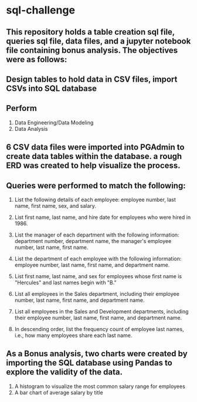 # sql-challenge

## This repository holds a table creation sql file, queries sql file, data files, and a jupyter notebook file containing bonus analysis. The objectives were as follows: 

## Design tables to hold data in CSV files, import CSVs into SQL database 

## Perform 
1. Data Engineering/Data Modeling 
2. Data Analysis


## 6 CSV data files were imported into PGAdmin to create data tables within the database. a rough ERD was created to help visualize the process. 

## Queries were performed to match the following: 
1. List the following details of each employee: employee number, last name, first name, sex, and salary.

2. List first name, last name, and hire date for employees who were hired in 1986.

3. List the manager of each department with the following information: department number, department name, the manager's employee number, last name, first name.

4. List the department of each employee with the following information: employee number, last name, first name, and department name.

5. List first name, last name, and sex for employees whose first name is "Hercules" and last names begin with "B."

6. List all employees in the Sales department, including their employee number, last name, first name, and department name.

7. List all employees in the Sales and Development departments, including their employee number, last name, first name, and department name.

8. In descending order, list the frequency count of employee last names, i.e., how many employees share each last name.

## As a Bonus analysis, two charts were created by importing the SQL database using Pandas to explore the validity of the data. 
1. A histogram to visualize the most common salary range for employees
2. A bar chart of average salary by title 
